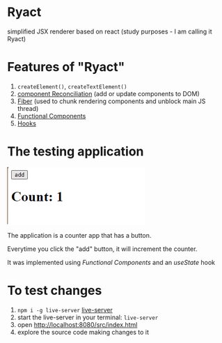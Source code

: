 # Ryact

simplified JSX renderer based on react (study purposes - I am calling it Ryact)

# Features of "Ryact"

1. `createElement()`, `createTextElement()`
2. [component Reconciliation](https://legacy.reactjs.org/docs/reconciliation.html) (add or update components to DOM)
3. [Fiber](https://github.com/acdlite/react-fiber-architecture) (used to chunk rendering components and unblock main JS thread)
4. [Functional Components](https://legacy.reactjs.org/docs/components-and-props.html#:~:text=on%20the%20screen.-,Function,-and%20Class%20Components)
5. [Hooks](https://legacy.reactjs.org/docs/hooks-rules.html#gatsby-focus-wrapper)

# The testing application

<img src="./assets/running-application.png" alt="counter-app"/>

The application is a counter app that has a button.

Everytime you click the "add" button, it will increment the counter.

It was implemented using _Functional Components_ and an _useState_ hook

# To test changes

1. `npm i -g live-server` [live-server](https://www.npmjs.com/package/live-server)
2. start the live-server in your terminal: `live-server`
3. open [http://localhost:8080/src/index.html](http://localhost:8080/src/index.html)
4. explore the source code making changes to it
